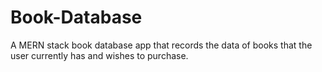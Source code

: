 # Book-Database

A MERN stack book database app that records the data of books that the user currently has and wishes to purchase. 

